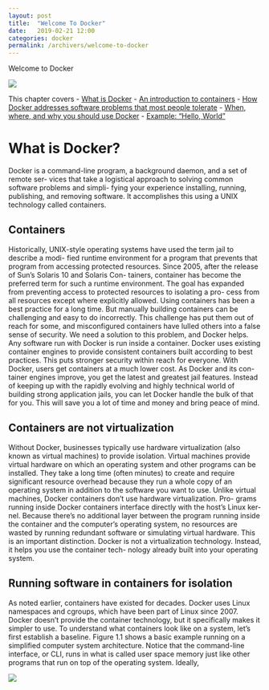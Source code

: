 ```yaml
---
layout: post
title:  "Welcome To Docker"
date:   2019-02-21 12:00
categories: docker
permalink: /archivers/welcome-to-docker
---
```


Welcome to Docker

![](https://www.maketecheasier.com/assets/uploads/2019/01/docker-featured-400x200.jpg)

This chapter covers
	- [What is Docker](#whatisdocker)
	- [An introduction to containers](anintroductiontocontainers)
	- [How Docker addresses software problems that most people tolerate]()
	- [When, where, and why you should use Docker]()
	- [Example: “Hello, World”]()

# What is Docker?

Docker is a command-line program, a background daemon, and a set of remote ser- vices that take a logistical approach to solving common software problems and simpli- fying your experience installing, running, publishing, and removing software. It accomplishes this using a UNIX technology called containers.

## Containers

Historically, UNIX-style operating systems have used the term jail to describe a modi- fied runtime environment for a program that prevents that program from accessing protected resources. Since 2005, after the release of Sun’s Solaris 10 and Solaris Con- tainers, container has become the preferred term for such a runtime environment. The goal has expanded from preventing access to protected resources to isolating a pro- cess from all resources except where explicitly allowed.
Using containers has been a best practice for a long time. But manually building containers can be challenging and easy to do incorrectly. This challenge has put them out of reach for some, and misconfigured containers have lulled others into a false sense of security. We need a solution to this problem, and Docker helps. Any software run with Docker is run inside a container. Docker uses existing container engines to provide consistent containers built according to best practices. This puts stronger security within reach for everyone.
With Docker, users get containers at a much lower cost. As Docker and its con- tainer engines improve, you get the latest and greatest jail features. Instead of keeping up with the rapidly evolving and highly technical world of building strong application jails, you can let Docker handle the bulk of that for you. This will save you a lot of time and money and bring peace of mind.

## Containers are not virtualization

Without Docker, businesses typically use hardware virtualization (also known as virtual machines) to provide isolation. Virtual machines provide virtual hardware on which an operating system and other programs can be installed. They take a long time (often minutes) to create and require significant resource overhead because they run a whole copy of an operating system in addition to the software you want to use.
Unlike virtual machines, Docker containers don’t use hardware virtualization. Pro- grams running inside Docker containers interface directly with the host’s Linux ker- nel. Because there’s no additional layer between the program running inside the container and the computer’s operating system, no resources are wasted by running redundant software or simulating virtual hardware. This is an important distinction. Docker is not a virtualization technology. Instead, it helps you use the container tech- nology already built into your operating system.

## Running software in containers for isolation

As noted earlier, containers have existed for decades. Docker uses Linux namespaces and cgroups, which have been part of Linux since 2007. Docker doesn’t provide the container technology, but it specifically makes it simpler to use. To understand what containers look like on a system, let’s first establish a baseline. Figure 1.1 shows a basic example running on a simplified computer system architecture.
Notice that the command-line interface, or CLI, runs in what is called user space memory just like other programs that run on top of the operating system. Ideally,

![](https://user-images.githubusercontent.com/10813839/53149713-1489ce00-35e1-11e9-8fd3-62c9c666c740.png)